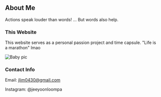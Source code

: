## About Me

Actions speak louder than words! ... But words also help.

### This Website

This website serves as a personal passion project and time capsule. 
"Life is a marathon" lmao

![Baby pic](https://lh3.googleusercontent.com/hhTtv3q0GKqFLAXzZawM2MN7gvll7WsDMci60Q_EkrQZgpL-9yZqSOQuPVOzTOosukFqQUyZ8pHZ9pBhDF7m8YTFQiHKzuA2P3SX9oWotITla4G-OS1RK_IqwVuqniNPG3Vp6PAzsrtAZlNujROp0HR5c5G9-Y0Q9qtUR5gzvwuldpxjmUGQwgFmR5dDTYnhI81ImF9WjKlJgQ1ZFJFcj8IqqmcKFzCayrRV-HEYzri3XssCJD7t7PwU_bhztC2HkyW51Yepy8yYIydPDGyPpA6Tgy_V8aHXOgw5wvvXfB39iblvJHRg29DxjB7CckoX8CsuGsiZOhnqKJactho7cB-zt5IdgSt4plO6FFmf1xSQZ0p8dzYu-4TAbYdkHeTvCxb7WJNKgjkFKuoycyAtskYH5NwXagxJJdhJzl9gR_GE1_YYOIrixhU8a98xCqmBNnRyLPCzN6FacT7pMSNluirHjGxbvWZGtbFSQ8C_nrRpz0lOcQ-RDnVTxd4moO9jmfNteCu_ZT_jqkRMVvoZCBroBBuWwjFz_HOG_AKzvwwNZpRDPDqnliGEd4IZqFoOsZ5U2iufY0mtcj7qhToXujBvizW7msWrxlzJb5dAVjVf5CX3t4yzAFgUpWOx6UtS3GugOw1NRSlIXJkAE7_pdSRFUAz9YCQh2Orc59CT-lLlhBxf3SRmaDI-lKY0QGE=w1068-h1424-no)

### Contact Info

Email: jlim0430@gmail.com

Instagram: @jeeyoonloompa
